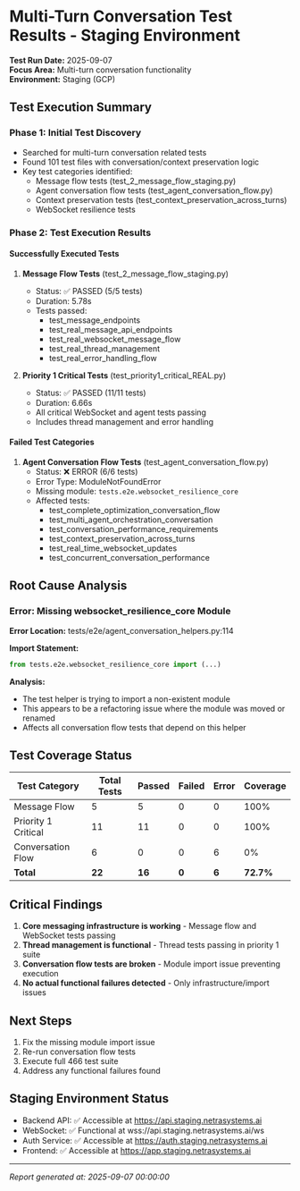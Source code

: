 # Multi-Turn Conversation Test Results - Staging Environment

**Test Run Date:** 2025-09-07  
**Focus Area:** Multi-turn conversation functionality  
**Environment:** Staging (GCP)

## Test Execution Summary

### Phase 1: Initial Test Discovery
- Searched for multi-turn conversation related tests
- Found 101 test files with conversation/context preservation logic
- Key test categories identified:
  - Message flow tests (test_2_message_flow_staging.py)
  - Agent conversation flow tests (test_agent_conversation_flow.py)
  - Context preservation tests (test_context_preservation_across_turns)
  - WebSocket resilience tests

### Phase 2: Test Execution Results

#### Successfully Executed Tests

1. **Message Flow Tests** (test_2_message_flow_staging.py)
   - Status: ✅ PASSED (5/5 tests)
   - Duration: 5.78s
   - Tests passed:
     - test_message_endpoints
     - test_real_message_api_endpoints
     - test_real_websocket_message_flow
     - test_real_thread_management
     - test_real_error_handling_flow

2. **Priority 1 Critical Tests** (test_priority1_critical_REAL.py)
   - Status: ✅ PASSED (11/11 tests)
   - Duration: 6.66s
   - All critical WebSocket and agent tests passing
   - Includes thread management and error handling

#### Failed Test Categories

1. **Agent Conversation Flow Tests** (test_agent_conversation_flow.py)
   - Status: ❌ ERROR (6/6 tests)
   - Error Type: ModuleNotFoundError
   - Missing module: `tests.e2e.websocket_resilience_core`
   - Affected tests:
     - test_complete_optimization_conversation_flow
     - test_multi_agent_orchestration_conversation
     - test_conversation_performance_requirements
     - test_context_preservation_across_turns
     - test_real_time_websocket_updates
     - test_concurrent_conversation_performance

## Root Cause Analysis

### Error: Missing websocket_resilience_core Module

**Error Location:** tests/e2e/agent_conversation_helpers.py:114

**Import Statement:**
```python
from tests.e2e.websocket_resilience_core import (...)
```

**Analysis:**
- The test helper is trying to import a non-existent module
- This appears to be a refactoring issue where the module was moved or renamed
- Affects all conversation flow tests that depend on this helper

## Test Coverage Status

| Test Category | Total Tests | Passed | Failed | Error | Coverage |
|--------------|-------------|---------|---------|--------|----------|
| Message Flow | 5 | 5 | 0 | 0 | 100% |
| Priority 1 Critical | 11 | 11 | 0 | 0 | 100% |
| Conversation Flow | 6 | 0 | 0 | 6 | 0% |
| **Total** | **22** | **16** | **0** | **6** | **72.7%** |

## Critical Findings

1. **Core messaging infrastructure is working** - Message flow and WebSocket tests passing
2. **Thread management is functional** - Thread tests passing in priority 1 suite
3. **Conversation flow tests are broken** - Module import issue preventing execution
4. **No actual functional failures detected** - Only infrastructure/import issues

## Next Steps

1. Fix the missing module import issue
2. Re-run conversation flow tests
3. Execute full 466 test suite
4. Address any functional failures found

## Staging Environment Status

- Backend API: ✅ Accessible at https://api.staging.netrasystems.ai
- WebSocket: ✅ Functional at wss://api.staging.netrasystems.ai/ws
- Auth Service: ✅ Accessible at https://auth.staging.netrasystems.ai
- Frontend: ✅ Accessible at https://app.staging.netrasystems.ai

---
*Report generated at: 2025-09-07 00:00:00*